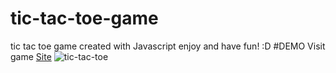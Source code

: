 # tic-tac-toe-game
tic tac toe game created with Javascript
enjoy and have fun! :D
#DEMO
Visit game [Site](https://eyad-tic-tac-game.surge.sh)
![tic-tac-toe](https://user-images.githubusercontent.com/31968847/195633700-c19c97af-a250-4abf-9dd4-fec27d8f3b45.png)
